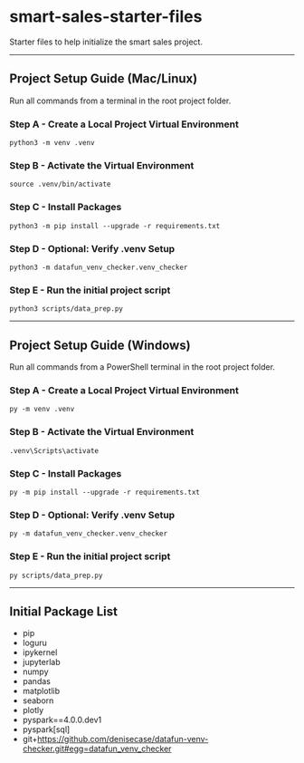 # smart-sales-starter-files
Starter files to help initialize the smart sales project.

-----

## Project Setup Guide (Mac/Linux)

Run all commands from a terminal in the root project folder. 

### Step A - Create a Local Project Virtual Environment

```shell
python3 -m venv .venv
```

### Step B - Activate the Virtual Environment

```shell
source .venv/bin/activate
```

### Step C - Install Packages

```shell
python3 -m pip install --upgrade -r requirements.txt
```

### Step D - Optional: Verify .venv Setup

```shell
python3 -m datafun_venv_checker.venv_checker
```

### Step E - Run the initial project script

```shell
python3 scripts/data_prep.py
```
-----

## Project Setup Guide (Windows)

Run all commands from a PowerShell terminal in the root project folder. 

### Step A - Create a Local Project Virtual Environment

```shell
py -m venv .venv
```

### Step B - Activate the Virtual Environment

```shell
.venv\Scripts\activate
```

### Step C - Install Packages

```shell
py -m pip install --upgrade -r requirements.txt
```

### Step D - Optional: Verify .venv Setup

```shell
py -m datafun_venv_checker.venv_checker
```

### Step E - Run the initial project script

```shell
py scripts/data_prep.py
```
-----

## Initial Package List
- pip
- loguru
- ipykernel
- jupyterlab
- numpy
- pandas
- matplotlib
- seaborn
- plotly
- pyspark==4.0.0.dev1
- pyspark[sql]
- git+https://github.com/denisecase/datafun-venv-checker.git#egg=datafun_venv_checker

